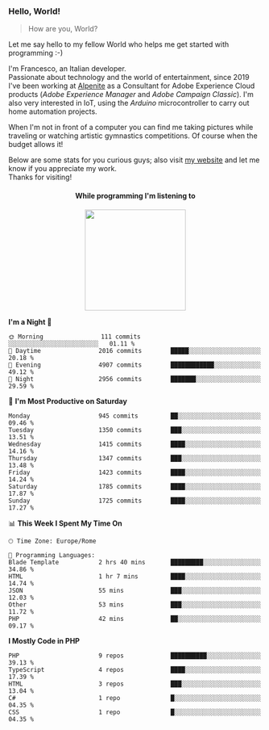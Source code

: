 ### Hello, World!

> How are you, World?

Let me say hello to my fellow World who helps me get started with programming :-)

I'm Francesco, an Italian developer.  
Passionate about technology and the world of entertainment, since 2019 I've been working at [Alpenite](https://www.alpenite.com) as a Consultant for Adobe Experience Cloud products (*Adobe Experience Manager* and *Adobe Campaign Classic*). I'm also very interested in IoT, using the *Arduino* microcontroller to carry out home automation projects.

When I'm not in front of a computer you can find me taking pictures while traveling or watching artistic gymnastics competitions. Of course when the budget allows it!

Below are some stats for you curious guys; also visit [my website](https://www.francescorega.eu) and let me know if you appreciate my work.  
Thanks for visiting!

<div align="center">
  <h4>While programming I'm listening to</h4>
  <a href="https://apps.francescorega.eu/now-playing/11147232609" target="_blank"><img src="https://apps.francescorega.eu/now-playing/11147232609" width="200"></a>
</div>

<!--START_SECTION:waka-->
**I'm a Night 🦉** 

```text
🌞 Morning                111 commits         ░░░░░░░░░░░░░░░░░░░░░░░░░   01.11 % 
🌆 Daytime                2016 commits        █████░░░░░░░░░░░░░░░░░░░░   20.18 % 
🌃 Evening                4907 commits        ████████████░░░░░░░░░░░░░   49.12 % 
🌙 Night                  2956 commits        ███████░░░░░░░░░░░░░░░░░░   29.59 % 
```
📅 **I'm Most Productive on Saturday** 

```text
Monday                   945 commits         ██░░░░░░░░░░░░░░░░░░░░░░░   09.46 % 
Tuesday                  1350 commits        ███░░░░░░░░░░░░░░░░░░░░░░   13.51 % 
Wednesday                1415 commits        ████░░░░░░░░░░░░░░░░░░░░░   14.16 % 
Thursday                 1347 commits        ███░░░░░░░░░░░░░░░░░░░░░░   13.48 % 
Friday                   1423 commits        ████░░░░░░░░░░░░░░░░░░░░░   14.24 % 
Saturday                 1785 commits        ████░░░░░░░░░░░░░░░░░░░░░   17.87 % 
Sunday                   1725 commits        ████░░░░░░░░░░░░░░░░░░░░░   17.27 % 
```


📊 **This Week I Spent My Time On** 

```text
🕑︎ Time Zone: Europe/Rome

💬 Programming Languages: 
Blade Template           2 hrs 40 mins       █████████░░░░░░░░░░░░░░░░   34.86 % 
HTML                     1 hr 7 mins         ████░░░░░░░░░░░░░░░░░░░░░   14.74 % 
JSON                     55 mins             ███░░░░░░░░░░░░░░░░░░░░░░   12.03 % 
Other                    53 mins             ███░░░░░░░░░░░░░░░░░░░░░░   11.72 % 
PHP                      42 mins             ██░░░░░░░░░░░░░░░░░░░░░░░   09.17 % 
```

**I Mostly Code in PHP** 

```text
PHP                      9 repos             ██████████░░░░░░░░░░░░░░░   39.13 % 
TypeScript               4 repos             ████░░░░░░░░░░░░░░░░░░░░░   17.39 % 
HTML                     3 repos             ███░░░░░░░░░░░░░░░░░░░░░░   13.04 % 
C#                       1 repo              █░░░░░░░░░░░░░░░░░░░░░░░░   04.35 % 
CSS                      1 repo              █░░░░░░░░░░░░░░░░░░░░░░░░   04.35 % 
```




<!--END_SECTION:waka-->
